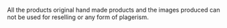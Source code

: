 All the products original hand made products and the images produced can not be used for reselling  or any form of plagerism.
